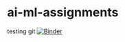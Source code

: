 # ai-ml-assignments


testing git
[![Binder](https://mybinder.org/badge_logo.svg)](https://mybinder.org/v2/gh/dilthoms/ai-ml-assignments/master)

